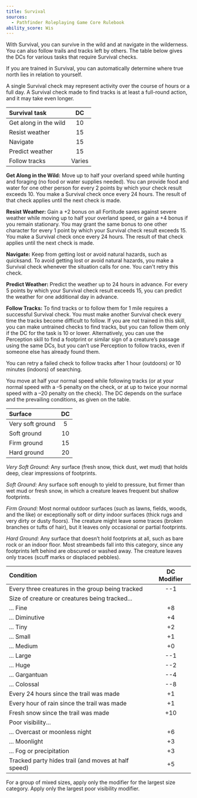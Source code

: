 ```yaml
---
title: Survival
sources:
  - Pathfinder Roleplaying Game Core Rulebook
ability_score: Wis
---
```


With Survival, you can survive in the wild and at navigate in the wilderness. You can also follow trails and tracks left by others. The table below gives the DCs for various tasks that require Survival checks.

If you are trained in Survival, you can automatically determine where true north lies in relation to yourself.

A single Survival check may represent activity over the course of hours or a full day. A Survival check made to find tracks is at least a full-round action, and it may take even longer.

| Survival task         |   DC   |
|:----------------------|:------:|
| Get along in the wild |   10   |
| Resist weather        |   15   |
| Navigate              |   15   |
| Predict weather       |   15   |
| Follow tracks         | Varies |

**Get Along in the Wild:** Move up to half your overland speed while hunting and foraging (no food or water supplies needed). You can provide food and water for one other person for every 2 points by which your check result exceeds 10. You make a Survival check once every 24 hours. The result of that check applies until the next check is made.

**Resist Weather:** Gain a +2 bonus on all Fortitude saves against severe weather while moving up to half your overland speed, or gain a +4 bonus if you remain stationary. You may grant the same bonus to one other character for every 1 point by which your Survival check result exceeds 15. You make a Survival check once every 24 hours. The result of that check applies until the next check is made.

**Navigate:** Keep from getting lost or avoid natural hazards, such as quicksand. To avoid getting lost or avoid natural hazards, you make a Survival check whenever the situation calls for one. You can't retry this check.

**Predict Weather:** Predict the weather up to 24 hours in advance. For every 5 points by which your Survival check result exceeds 15, you can predict the weather for one additional day in advance.

**Follow Tracks:** To find tracks or to follow them for 1 mile requires a successful Survival check. You must make another Survival check every time the tracks become difficult to follow. If you are not trained in this skill, you can make untrained checks to find tracks, but you can follow them only if the DC for the task is 10 or lower. Alternatively, you can use the Perception skill to find a footprint or similar sign of a creature’s passage using the same DCs, but you can’t use Perception to follow tracks, even if someone else has already found them.

You can retry a failed check to follow tracks after 1 hour (outdoors) or 10 minutes (indoors) of searching.

You move at half your normal speed while following tracks (or at your normal speed with a –5 penalty on the check, or at up to twice your normal speed with a –20 penalty on the check). The DC depends on the surface and the prevailing conditions, as given on the table.

| Surface          | DC |
|:-----------------|:--:|
| Very soft ground | 5  |
| Soft ground      | 10 |
| Firm ground      | 15 |
| Hard ground      | 20 |

*Very Soft Ground:* Any surface (fresh snow, thick dust, wet mud) that holds deep, clear impressions of footprints.

*Soft Ground:* Any surface soft enough to yield to pressure, but firmer than wet mud or fresh snow, in which a creature leaves frequent but shallow footprints.

*Firm Ground:* Most normal outdoor surfaces (such as lawns, fields, woods, and the like) or exceptionally soft or dirty indoor surfaces (thick rugs and very dirty or dusty floors). The creature might leave some traces (broken branches or tufts of hair), but it leaves only occasional or partial footprints.

*Hard Ground:* Any surface that doesn’t hold footprints at all, such as bare rock or an indoor floor. Most streambeds fall into this category, since any footprints left behind are obscured or washed away. The creature leaves only traces (scuff marks or displaced pebbles).

| Condition                                           | DC Modifier |
|:----------------------------------------------------|:-----------:|
| Every three creatures in the group being tracked    |     --1     |
| Size of creature or creatures being tracked...      |             |
| ... Fine                                            |     +8      |
| ... Diminutive                                      |     +4      |
| ... Tiny                                            |     +2      |
| ... Small                                           |     +1      |
| ... Medium                                          |     +0      |
| ... Large                                           |     --1     |
| ... Huge                                            |     --2     |
| ... Gargantuan                                      |     --4     |
| ... Colossal                                        |     --8     |
| Every 24 hours since the trail was made             |     +1      |
| Every hour of rain since the trail was made         |     +1      |
| Fresh snow since the trail was made                 |     +10     |
| Poor visibility...                                  |             |
| ... Overcast or moonless night                      |     +6      |
| ... Moonlight                                       |     +3      |
| ... Fog or precipitation                            |     +3      |
| Tracked party hides trail (and moves at half speed) |     +5      |

For a group of mixed sizes, apply only the modifier for the largest size category. Apply only the largest poor visibility modifier.
